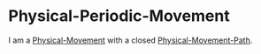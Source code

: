 # Physical-Periodic-Movement

I am a [Physical-Movement](10000043.md) with a closed [Physical-Movement-Path](600073.md).
